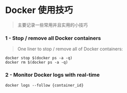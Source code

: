 # Docker 使用技巧
> 主要记录一些常用并且实用的小技巧

### 1  - Stop / remove all Docker containers
> One liner to stop / remove all of Docker containers:
```
docker stop $(docker ps -a -q)
docker rm $(docker ps -a -q)
```

### 2 - Monitor Docker logs with real-time
```
docker logs --follow {container_id}
```